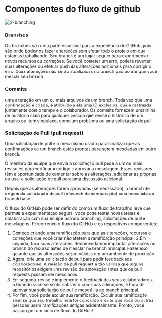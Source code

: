 # Componentes do fluxo de github
![2-branching](https://github.com/user-attachments/assets/d0cb2f28-752d-430f-bb9b-3ff45acd87aa)


### Branches

Os branches são uma parte essencial para a experiência do GitHub, pois são onde podemos fazer alterações sem afetar todo o projeto em que estamos trabalhando.
Seu branch é um lugar seguro para experimentar novos recursos ou correções. Se você cometer um erro, poderá reverter suas alterações ou efetuar push das alterações adicionais para corrigir o erro. Suas alterações não serão atualizadas no branch padrão até que você mescle seu branch.

### Commits

uma alteração em um ou mais arquivos de um branch. Toda vez que uma confirmação é criada, é atribuído a ela uma ID exclusiva, que é rastreada juntamente com o tempo e o colaborador. Os commits fornecem uma trilha de auditoria clara para qualquer pessoa que revise o histórico de um arquivo ou item vinculado, como um problema ou uma solicitação de pull.

### Solicitação de Pull (pull request)

Uma solicitação de pull é o mecanismo usado para sinalizar que as confirmações de um branch estão prontas para serem mescladas em outro branch.

O membro da equipe que envia a solicitação pull pede a um ou mais revisores para verificar o código e aprovar a mesclagem. Esses revisores têm a oportunidade de comentar sobre as alterações, adicionar as próprias ou usar a solicitação de pull para uma discussão adicional.

Depois que as alterações forem aprovadas (se necessário), o branch de origem da solicitação de pull (o branch de comparação) será mesclado ao branch base.



O fluxo do GitHub pode ser definido como um fluxo de trabalho leve que permite a experimentação segura. Você pode testar novas ideias e colaboração com sua equipe usando branching, solicitações de pull e mesclagens. Percorrendo o fluxo do GitHub e os respectivos componentes:

1. Comece criando uma ramificação para que as alterações, recursos e correções que você criar não afetem a ramificação principal.
2.Em seguida, faça suas alterações. Recomendamos implantar alterações no branch do recurso antes de mesclar no branch principal. Fazer isso garante que as alterações sejam válidas em um ambiente de produção.
3. Agora, crie uma solicitação de pull para pedir feedback aos colaboradores. A revisão de pull request é tão valiosa que alguns repositórios exigem uma revisão de aprovação antes que os pull requests possam ser mesclados.
4. Em seguida, revise e implemente o feedback dos seus colaboradores.
5.Quando você se sentir satisfeito com suas alterações, é hora de aprovar sua solicitação de pull e mesclá-la ao branch principal.
6. Por fim, você pode excluir sua ramificação. Excluir sua ramificação sinaliza que seu trabalho nela foi concluído e evita que você ou outras pessoas usem ramificações antigas acidentalmente.
Pronto, você passou por um ciclo de fluxo do GitHub!
